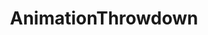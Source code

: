 ---
title: AnimationThrowdown
crosslinks:
- TheHairBearBunch
- livven
- REEEEEEEEEE
- runescape
- AMAAggregator
---